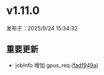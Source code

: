 # v1.11.0

发布于：2025/9/24 15:34:32

## 重要更新
- jobInfo 增加 gpus_req ([fadf949a](https://github.com/PKUHPC/SCOW/commit/fadf949aa25d8f994b00e98fa345af8acbb4b81d))


